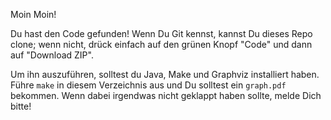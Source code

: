 Moin Moin!

Du hast den Code gefunden! Wenn Du Git kennst, kannst Du dieses Repo
clone; wenn nicht, drück einfach auf den grünen Knopf "Code" und dann
auf "Download ZIP".

Um ihn auszuführen, solltest du Java, Make und Graphviz installiert
haben. Führe `make` in diesem Verzeichnis aus und Du solltest ein
`graph.pdf` bekommen. Wenn dabei irgendwas nicht geklappt haben sollte,
melde Dich bitte!
